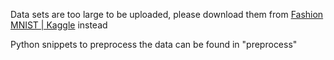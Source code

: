 Data sets are too large to be uploaded, please download them from [Fashion MNIST | Kaggle](https://www.kaggle.com/zalando-research/fashionmnist) instead

Python snippets to preprocess the data can be found in "preprocess"

